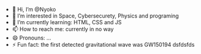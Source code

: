 - 👋 Hi, I’m @Nyoko
- 👀 I’m interested in Space, Cybersecurety, Physics and programing
- 🌱 I’m currently learning: HTML, CSS and JS
- 📫 How to reach me: currently in no way
- 😄 Pronouns: ...
- ⚡ Fun fact: the first detected gravitational wave was GW150194
dsfdsfds